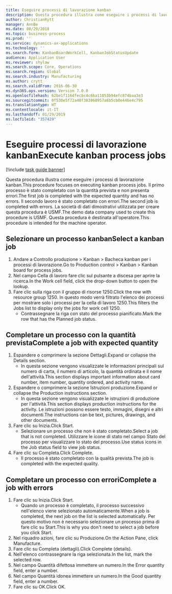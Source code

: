 ```yaml
---
title: Eseguire processi di lavorazione kanban
description: Questa procedura illustra come eseguire i processi di lavorazione kanban.
author: ChristianRytt
manager: AnnBe
ms.date: 08/29/2018
ms.topic: business-process
ms.prod: ''
ms.service: dynamics-ax-applications
ms.technology: ''
ms.search.form: KanbanBoardWorkCell, KanbanJobStatusUpdate
audience: Application User
ms.reviewer: shylaw
ms.search.scope: Core, Operations
ms.search.region: Global
ms.search.industry: Manufacturing
ms.author: crytt
ms.search.validFrom: 2016-06-30
ms.dyn365.ops.version: Version 7.0.0
ms.openlocfilehash: 62be1f116dfecbc4c6ba11053b94efc874baa3e3
ms.sourcegitcommit: 0f530e5f72a40f383868957a6b5cb0e446e4c795
ms.translationtype: HT
ms.contentlocale: it-IT
ms.lasthandoff: 01/29/2019
ms.locfileid: "357429"
---
```

# <a name="execute-kanban-process-jobs"></a><span data-ttu-id="ccb62-103">Eseguire processi di lavorazione kanban</span><span class="sxs-lookup"><span data-stu-id="ccb62-103">Execute kanban process jobs</span></span>

[!include [task guide banner](../../includes/task-guide-banner.md)]

<span data-ttu-id="ccb62-104">Questa procedura illustra come eseguire i processi di lavorazione kanban.</span><span class="sxs-lookup"><span data-stu-id="ccb62-104">This procedure focuses on executing kanban process jobs.</span></span> <span data-ttu-id="ccb62-105">Il primo processo è stato completato con la quantità prevista e non presenta errori.</span><span class="sxs-lookup"><span data-stu-id="ccb62-105">The first job is completed with the expected quantity and has no errors.</span></span> <span data-ttu-id="ccb62-106">Il secondo lavoro è stato completato con errori.</span><span class="sxs-lookup"><span data-stu-id="ccb62-106">The second job is completed with errors.</span></span> <span data-ttu-id="ccb62-107">La società di dati dimostrativi utilizzata per creare questa procedura è USMF.</span><span class="sxs-lookup"><span data-stu-id="ccb62-107">The demo data company used to create this procedure is USMF.</span></span> <span data-ttu-id="ccb62-108">Questa procedura è destinata all'operatore.</span><span class="sxs-lookup"><span data-stu-id="ccb62-108">This procedure is intended for the machine operator.</span></span>


## <a name="select-a-kanban-job"></a><span data-ttu-id="ccb62-109">Selezionare un processo kanban</span><span class="sxs-lookup"><span data-stu-id="ccb62-109">Select a kanban job</span></span>
1. <span data-ttu-id="ccb62-110">Andare a Controllo produzione > Kanban > Bacheca kanban per i processi di lavorazione.</span><span class="sxs-lookup"><span data-stu-id="ccb62-110">Go to Production control > Kanban > Kanban board for process jobs.</span></span>
2. <span data-ttu-id="ccb62-111">Nel campo Cella di lavoro fare clic sul pulsante a discesa per aprire la ricerca.</span><span class="sxs-lookup"><span data-stu-id="ccb62-111">In the Work cell field, click the drop-down button to open the lookup.</span></span>
3. <span data-ttu-id="ccb62-112">Fare clic sulla riga con il gruppo di risorse 1250.</span><span class="sxs-lookup"><span data-stu-id="ccb62-112">Click the row with resource group 1250.</span></span> <span data-ttu-id="ccb62-113">In questo modo verrà filtrato l'elenco dei processi per mostrare solo i processi per la cella di lavoro 1250.</span><span class="sxs-lookup"><span data-stu-id="ccb62-113">This filters the Jobs list to display only the jobs for work cell 1250.</span></span>
    * <span data-ttu-id="ccb62-114">Contrassegnare la riga con stato del processo pianificato.</span><span class="sxs-lookup"><span data-stu-id="ccb62-114">Mark the row that has the Planned job status.</span></span>  

## <a name="complete-a-job-with-expected-quantity"></a><span data-ttu-id="ccb62-115">Completare un processo con la quantità prevista</span><span class="sxs-lookup"><span data-stu-id="ccb62-115">Complete a job with expected quantity</span></span>
1. <span data-ttu-id="ccb62-116">Espandere o comprimere la sezione Dettagli.</span><span class="sxs-lookup"><span data-stu-id="ccb62-116">Expand or collapse the Details section.</span></span>
    * <span data-ttu-id="ccb62-117">In questa sezione vengono visualizzate le informazioni principali sul numero di carta, il numero di articolo, la quantità ordinata e il nome dell'attività.</span><span class="sxs-lookup"><span data-stu-id="ccb62-117">This section displays important information about card number, item number, quantity ordered, and activity name.</span></span>  
2. <span data-ttu-id="ccb62-118">Espandere o comprimere la sezione Istruzioni produzione.</span><span class="sxs-lookup"><span data-stu-id="ccb62-118">Expand or collapse the Production instructions section.</span></span>
    * <span data-ttu-id="ccb62-119">In questa sezione vengono visualizzate le istruzioni di produzione per l'attività.</span><span class="sxs-lookup"><span data-stu-id="ccb62-119">This section displays production instructions for the activity.</span></span> <span data-ttu-id="ccb62-120">Le istruzioni possono essere testo, immagini, disegni e altri documenti.</span><span class="sxs-lookup"><span data-stu-id="ccb62-120">The instructions can be text, pictures, drawings, and other documents.</span></span>  
3. <span data-ttu-id="ccb62-121">Fare clic su Inizia.</span><span class="sxs-lookup"><span data-stu-id="ccb62-121">Click Start.</span></span>
    * <span data-ttu-id="ccb62-122">Selezionare un processo che non è stato completato.</span><span class="sxs-lookup"><span data-stu-id="ccb62-122">Select a job that is not completed.</span></span> <span data-ttu-id="ccb62-123">Utilizzare le icone di stato nel campo Stato del processo per visualizzare lo stato del processo.</span><span class="sxs-lookup"><span data-stu-id="ccb62-123">Use status icons in the Job status field to view job status.</span></span>      
4. <span data-ttu-id="ccb62-124">Fare clic su Completa.</span><span class="sxs-lookup"><span data-stu-id="ccb62-124">Click Complete.</span></span>
    * <span data-ttu-id="ccb62-125">Il processo è stato completato con la qualità prevista.</span><span class="sxs-lookup"><span data-stu-id="ccb62-125">The job is completed with the expected quality.</span></span>  

## <a name="complete-a-job-with-errors"></a><span data-ttu-id="ccb62-126">Completare un processo con errori</span><span class="sxs-lookup"><span data-stu-id="ccb62-126">Complete a job with errors</span></span>
1. <span data-ttu-id="ccb62-127">Fare clic su Inizia.</span><span class="sxs-lookup"><span data-stu-id="ccb62-127">Click Start.</span></span>
    * <span data-ttu-id="ccb62-128">Quando un processo è completato, il processo successivo nell'elenco viene selezionato automaticamente.</span><span class="sxs-lookup"><span data-stu-id="ccb62-128">When a job is completed, the next job on the list is selected automatically.</span></span> <span data-ttu-id="ccb62-129">Per questo motivo non è necessario selezionare un processo prima di fare clic su Start.</span><span class="sxs-lookup"><span data-stu-id="ccb62-129">This is why you don't need to select a job before you click Start.</span></span>  
2. <span data-ttu-id="ccb62-130">Nel riquadro azioni, fare clic su Produzione.</span><span class="sxs-lookup"><span data-stu-id="ccb62-130">On the Action Pane, click Manufacture.</span></span>
3. <span data-ttu-id="ccb62-131">Fare clic su Completa (dettagli).</span><span class="sxs-lookup"><span data-stu-id="ccb62-131">Click Complete (details).</span></span>
4. <span data-ttu-id="ccb62-132">Nell'elenco contrassegnare la riga selezionata.</span><span class="sxs-lookup"><span data-stu-id="ccb62-132">In the list, mark the selected row.</span></span>
5. <span data-ttu-id="ccb62-133">Nel campo Quantità difettosa immettere un numero.</span><span class="sxs-lookup"><span data-stu-id="ccb62-133">In the Error quantity field, enter a number.</span></span>
6. <span data-ttu-id="ccb62-134">Nel campo Quantità idonea immettere un numero.</span><span class="sxs-lookup"><span data-stu-id="ccb62-134">In the Good quantity field, enter a number.</span></span>
7. <span data-ttu-id="ccb62-135">Fare clic su OK.</span><span class="sxs-lookup"><span data-stu-id="ccb62-135">Click OK.</span></span>

